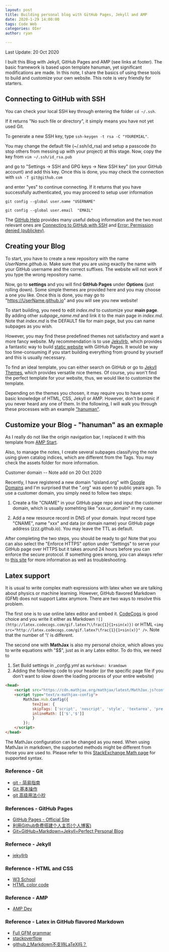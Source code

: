 ```yaml
---
layout: post
title: Building personal blog with GitHub Pages, Jekyll and AMP
date: 2020-1-29 14:00:00
tags: Code Web
categories: OIer
author: ryan

---
```

Last Update: 20 Oct 2020

I built this Blog with Jekyll, GitHub Pages and AMP (see links at footer). The basic framework is based upon template hanuman, yet significant modifications are made. In this note, I share the basics of using these tools to build and customize your own website. This note is very friendly for starters.

## Connecting to GitHub with SSH
You can check your local SSH key through entering the folder `cd ~/.ssh`.

If it returns "No such file or directory", it simply means you have not yet used Git.

To generate a new SSH key, type `ssh-keygen -t rsa -C "YOUREMIAL"`.

You may change the default file (~/.ssh/id_rsa) and setup a passcode (to stop others from messing up with your project) at this stage. Now, copy the key from `vim ~/.ssh/id_rsa.pub`
<!-- `cp ~/.ssh/id_rsa.pub /c/Users/User_Name/Desktop/` -->

and go to "Settings -> SSH and GPG keys -> New SSH key" (on your GitHub account) and add this key. Once this is done, you may check the connection with `ssh -T git@github.com`

and enter "yes" to continue connecting. If it returns that you have successfully authenticated, you may proceed to setup user information

`git config --global user.name "USERNAME"`

`git config --global user.email  "EMAIL"`

The [GitHub Help](https://help.github.com/en) provides many useful debug information and the two most relevant ones are [Connecting to GitHub with SSH](https://help.github.com/en/github/authenticating-to-github/connecting-to-github-with-ssh) and [Error: Permission denied (publickey)](https://help.github.com/en/github/authenticating-to-github/error-permission-denied-publickey).

## Creating your Blog
To start, you have to create a new repository with the name *UserName.github.io*. Make sure that you are using exactly the name with your GitHub username and the correct suffixes. The website will not work if you type the wrong repository name.

Now, go to **settings** and you will find **GitHub Pages** under **Options** (just rolling down). Some simple themes are provided here and you may choose a one you like. Once this is done, you may go to "https://UserName.github.io" and you will see you new website!

To start building, you need to edit _index.md_ to customize your **main page**. By adding other _subpage_name.md_ and link it to the main page in _index.md_. Note that _index.md_ is the DEFAULT file for main page, but you can name subpages as you wish.

However, you may find these predefined themes not satisfactory and want a more fancy website. My recommendation is to use [Jekyllrb](https://jekyllrb.com/), which provides a fantastic way to build [static website](https://en.wikipedia.org/wiki/Static_web_page) with GitHub Pages. It would be way too time-consuming if you start building everything from ground by yourself and this is usually necessary.

To find an ideal template, you can either search on GitHub or go to [Jekyll Themes](http://jekyllthemes.org/), which provides versatile nice themes. Of course, you won't find the perfect template for your website, thus, we would like to customize the template.

Depending on the themes you chosen, it may require you to have some basic knowledge of HTML, CSS, Jekyll or AMP. However, don't be panic if you never heard any one of them. In the following, I will walk you through these processes with an example ["hanuman"](https://github.com/samanyougarg/hanuman).

## Customize your Blog - "hanuman" as an exmaple
As I really do not like the origin navigation bar, I replaced it with this template from [AMP Start](https://www.ampstart.com/components#navigation).

Also, to manage the notes, I create several subpages classifying the note using given catalog indices, which are different from the Tags. You may check the assets folder for more information.

Customer domain -- Note add on 20 Oct 2020

Recently, I have registered a new domain "qisland.org" with [Google Domains](https://domains.google) and I'm surprised that the ".org" was open to public years ago. To use a customer domain, you simply need to follow two steps:

1. Create a file "CNAME" in your GitHub page repo and input the customer domain, which is usually somehting like "xxx.ur_domain" in my case.

2. Add a new resource record in DNS of your domain. Input record type "CNAME", name "xxx" and data (or domain name) your GitHub page address (zzz.github.io). You may leave the TTL as default.

After completing the two steps, you should be ready to go! Note that you can also select the "Enforce HTTPS" option under "Settings" to serve your GitHub page over HTTPS but it takes around 24 hours before you can enforce the secure protocol. If something goes wrong, you can always refer to [this site](https://docs.github.com/en/free-pro-team@latest/github/working-with-github-pages/configuring-a-custom-domain-for-your-github-pages-site) for more information as well as troubleshooting.

## Latex support
It is usual to write complex math expressions with latex when we are talking about physics or machine learning. However,
GitHub flavored Markdown (GFM) does not support Latex anymore. There are two ways to resolve this problem.

The first one is to use online latex editor and embed it. [CodeCogs](https://www.codecogs.com/latex/eqneditor.php) is good choice and you write it either as Markdown `![](http://latex.codecogs.com/gif.latex?\\frac{1}{1+sin(x)})` or HTML `<img src="http://latex.codecogs.com/gif.latex?\frac{1}{1+sin(x)}" />`. Note that the number of '\\' is different.

The second one with **MathJax** is also my personal choice, which allows you to write equations with "$$", just as in any Latex editor. To do this, we need to
1. Set Build settings in __config.yml_ as `markdown: kramdown`
2. Adding the following code to your header (or the specific page file if you don't want to slow down the loading process of your entire website)

```html
<head>
    <script src="https://cdn.mathjax.org/mathjax/latest/MathJax.js?config=TeX-AMS-MML_HTMLorMML" type="text/javascript"></script>
    <script type="text/x-mathjax-config">
        MathJax.Hub.Config({
            tex2jax: {
            skipTags: ['script', 'noscript', 'style', 'textarea', 'pre'],
            inlineMath: [['$','$']]
            }
        });
    </script>
</head>
```

The MathJax configuration can be changed as you need. When using MathJax in markdown, the supported methods might be different from those you are used to. Please refer to this [StackExchange Math page](https://math.meta.stackexchange.com/questions/5020/mathjax-basic-tutorial-and-quick-reference) for supported syntax.

### Reference - Git
- [git - 简易指南](https://www.bootcss.com/p/git-guide/index.html)
- [Git 基本操作](https://www.runoob.com/git/git-basic-operations.html)
- [git 高级用法小抄](https://segmentfault.com/a/1190000021643071)
   
### References - GitHub Pages
- [GitHub Pages - Official Site](https://pages.github.com/)
- [利用Github免费搭建个人主页(个人博客)](https://blog.csdn.net/hitwhylz/article/details/42646197)
- [Git+GitHub+Markdown+Jekyll=Perfect Personal Blog ](https://www.devtalking.com/articles/git-gitHub-markdown-jekyll/)

### Refernece - Jekyll
- [jekyllrb](https://jekyllrb.com/)

### Reference - HTML and CSS
- [W3 School](https://www.w3schools.com/)
- [HTML color code](https://www.w3schools.com/colors/colors_groups.asp)

### Reference - AMP
- [AMP Dev](https://amp.dev/)

### Reference - Latex in GitHub flavored Markdown
- [Full GFM grammar](https://github.com/guodongxiaren/README)
- [stackoverflow](https://stackoverflow.com/questions/26275645/how-to-support-latex-in-github-pages)
- [github上Markdown不支持LaTeX吗？](https://www.zhihu.com/question/26887527)
